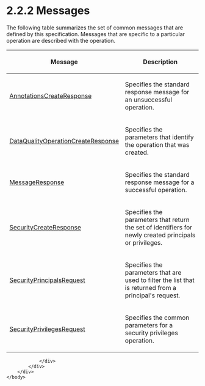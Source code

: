 <html dir="LTR" xmlns:mshelp="http://msdn.microsoft.com/mshelp" xmlns:ddue="http://ddue.schemas.microsoft.com/authoring/2003/5" xmlns:xlink="http://www.w3.org/1999/xlink" xmlns:tool="http://www.microsoft.com/tooltip">
    <head>
        <meta http-equiv="Content-Type" content="text/html; CHARSET=utf-8"></meta>
        <meta name="save" content="history"></meta>
        <title>2.2.2 Messages</title>
        <xml>
            <mshelp:toctitle title="2.2.2 Messages"></mshelp:toctitle>
            <mshelp:rltitle title="[MS-SSMDSWS-15]: Messages"></mshelp:rltitle>
            <mshelp:keyword index="A" term="bbc8c1de-db3d-479c-a9f6-feac4f7c25bd"></mshelp:keyword>
            <mshelp:attr name="DCSext.ContentType" value="open specification"></mshelp:attr>
            <mshelp:attr name="AssetID" value="bbc8c1de-db3d-479c-a9f6-feac4f7c25bd"></mshelp:attr>
            <mshelp:attr name="TopicType" value="kbRef"></mshelp:attr>
            <mshelp:attr name="DCSext.Title" value="[MS-SSMDSWS-15]: Messages" />
        </xml>
    </head>
    <body>
        <div id="header">
            <h1 class="heading">2.2.2 Messages</h1>
        </div>
        <div id="mainSection">
            <div id="mainBody">
                <div id="allHistory" class="saveHistory"></div>
                <div id="sectionSection0" class="section" name="collapseableSection">
                    

<p>The following table summarizes the set of common messages
that are defined by this specification. Messages that are specific to a particular
operation are described with the operation.</p>

<table>
 <thead>
  <tr>
   <th>
   <p>Message</p>
   </th>
   <th>
   <p>Description</p>
   </th>
  </tr>
 </thead>
 <tr>
  <td>
  <p><a href="ffbc22a5-b743-4611-87f6-7527653bcf92.htm">AnnotationsCreateResponse</a></p>
  </td>
  <td>
  <p>Specifies the standard response message for an
  unsuccessful operation.</p>
  </td>
 </tr>
 <tr>
  <td>
  <p><a href="bbcd3d5f-b7e5-468b-8561-6244771b8f1b.htm">DataQualityOperationCreateResponse</a></p>
  </td>
  <td>
  <p>Specifies the parameters that identify the operation
  that was created.</p>
  </td>
 </tr>
 <tr>
  <td>
  <p><a href="81713c2d-8c41-43bd-85dd-e106c538c3ae.htm">MessageResponse</a></p>
  </td>
  <td>
  <p>Specifies the standard response message for a
  successful operation.</p>
  </td>
 </tr>
 <tr>
  <td>
  <p><a href="e8497e18-d5e8-465e-8176-5ad8315f054e.htm">SecurityCreateResponse</a></p>
  </td>
  <td>
  <p>Specifies the parameters that return the set of
  identifiers for newly created principals or privileges.</p>
  </td>
 </tr>
 <tr>
  <td>
  <p><a href="39ddbb0b-421e-4cf1-b6a7-e5dcea8a63b5.htm">SecurityPrincipalsRequest</a></p>
  </td>
  <td>
  <p>Specifies the parameters that are used to filter the
  list that is returned from a principal's request.</p>
  </td>
 </tr>
 <tr>
  <td>
  <p><a href="3f870fd6-70a4-4e7d-9b23-e1428eb50db5.htm">SecurityPrivilegesRequest</a></p>
  </td>
  <td>
  <p>Specifies the common parameters for a security
  privileges operation.</p>
  </td>
 </tr>
</table>

<p> </p>


                </div>
            </div>
        </div>
    </body>
</html>